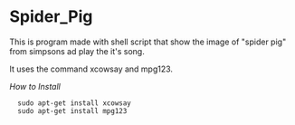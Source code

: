# Spider_Pig
This is program made with shell script that show the image of "spider pig" from simpsons ad play the it's song. 

It uses the command xcowsay and mpg123.

*How to Install*

      sudo apt-get install xcowsay 
      sudo apt-get install mpg123 
